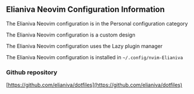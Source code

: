 ## Elianiva Neovim Configuration Information

The Elianiva Neovim configuration is in the Personal configuration category

The Elianiva Neovim configuration is a custom design

The Elianiva Neovim configuration uses the Lazy plugin manager

The Elianiva Neovim configuration is installed in `~/.config/nvim-Elianiva`

### Github repository

[https://github.com/elianiva/dotfiles](https://github.com/elianiva/dotfiles)

